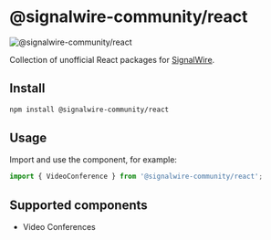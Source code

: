 # @signalwire-community/react

![@signalwire-community/react](https://img.shields.io/npm/v/@signalwire-community/react)

Collection of unofficial React packages for [SignalWire](https://signalwire.com).

## Install

```bash
npm install @signalwire-community/react
```

## Usage

Import and use the component, for example:

```js
import { VideoConference } from '@signalwire-community/react';
```

## Supported components

 - Video Conferences